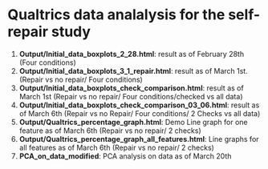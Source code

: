 # Qualtrics data analalysis for the self-repair study
1) __Output/Initial_data_boxplots_2_28.html__: result as of February 28th (Four conditions)
2) __Output/Initial_data_boxplots_3_1_repair.html__: result as of March 1st. (Repair vs no repair/ Four conditions)
3) __Output/Initial_data_boxplots_check_comparison.html__: result as of March 1st (Repair vs no repair/ Four conditions/checked vs all data)
4) __Output/Initial_data_boxplots_check_comparison_03_06.html__: result as of March 6th (Repair vs no Repair/ Four conditions/ 2 Checks vs all data)
5) __Output/Qualtrics_percentage_graph.html__: Demo Line graph for one feature as of March 6th (Repair vs no repair/ 2 checks)
6) __Output/Qualtrics_percentage_graph_all_features.html__: Line graphs for all features as of March 6th (Repair vs no repair/ 2 checks)
7) __PCA_on_data_modified__: PCA analysis on data as of March 20th

